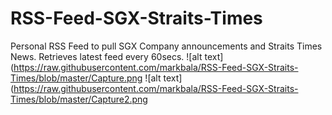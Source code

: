 # RSS-Feed-SGX-Straits-Times
Personal RSS Feed to pull SGX Company announcements and Straits Times News. Retrieves latest feed every 60secs.
![alt text](https://raw.githubusercontent.com/markbala/RSS-Feed-SGX-Straits-Times/blob/master/Capture.png
![alt text](https://raw.githubusercontent.com/markbala/RSS-Feed-SGX-Straits-Times/blob/master/Capture2.png
